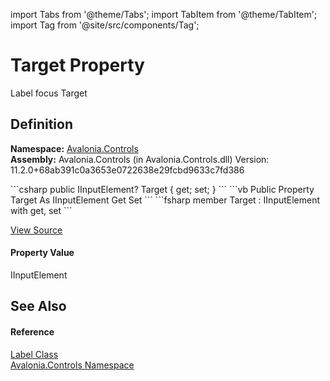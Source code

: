 import Tabs from '@theme/Tabs'; 
import TabItem from '@theme/TabItem'; 
import Tag from '@site/src/components/Tag'; 

# Target Property


Label focus Target



## Definition
**Namespace:** <a href="N_Avalonia_Controls">Avalonia.Controls</a>  
**Assembly:** Avalonia.Controls (in Avalonia.Controls.dll) Version: 11.2.0+68ab391c0a3653e0722638e29fcbd9633c7fd386

<Tabs groupId="api-code-preview">
<TabItem value="csharp" label="C#">
```csharp
public IInputElement? Target { get; set; }
```
</TabItem>
<TabItem value="vb" label="VB">
```vb
Public Property Target As IInputElement
	Get
	Set
```
</TabItem>
<TabItem value="fsharp" label="F#">
```fsharp
member Target : IInputElement with get, set
```
</TabItem>
</Tabs>



<a href="https://github.com/AvaloniaUI/Avalonia/tree/master/srcAvalonia.Controls/Label.cs#L25" title="View the source code">View Source</a>



#### Property Value
IInputElement

## See Also


#### Reference
<a href="T_Avalonia_Controls_Label">Label Class</a>  
<a href="N_Avalonia_Controls">Avalonia.Controls Namespace</a>  
